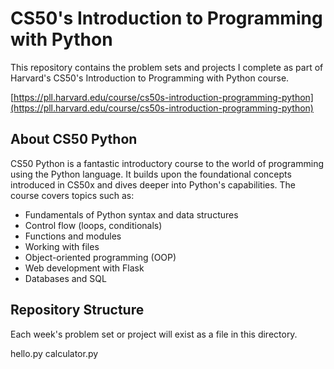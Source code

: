 # CS50's Introduction to Programming with Python

This repository contains the problem sets and projects I complete as part of
Harvard's CS50's Introduction to Programming with Python course.

[https://pll.harvard.edu/course/cs50s-introduction-programming-python](https://pll.harvard.edu/course/cs50s-introduction-programming-python)

## About CS50 Python

CS50 Python is a fantastic introductory course to the world of programming using
the Python language. It builds upon the foundational concepts introduced in
CS50x and dives deeper into Python's capabilities. The course covers topics such
as:

- Fundamentals of Python syntax and data structures
- Control flow (loops, conditionals)
- Functions and modules
- Working with files
- Object-oriented programming (OOP)
- Web development with Flask
- Databases and SQL

## Repository Structure

Each week's problem set or project will exist as a file in this directory.

hello.py calculator.py
